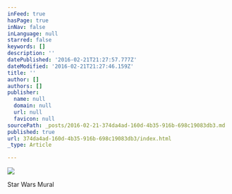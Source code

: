 ```yaml
---
inFeed: true
hasPage: true
inNav: false
inLanguage: null
starred: false
keywords: []
description: ''
datePublished: '2016-02-21T21:27:57.777Z'
dateModified: '2016-02-21T21:27:46.159Z'
title: ''
author: []
authors: []
publisher:
  name: null
  domain: null
  url: null
  favicon: null
sourcePath: _posts/2016-02-21-374da4ad-160d-4b35-916b-698c19083db3.md
published: true
url: 374da4ad-160d-4b35-916b-698c19083db3/index.html
_type: Article

---
```

![](https://the-grid-user-content.s3-us-west-2.amazonaws.com/06bd3869-5cca-4869-9649-c3fe1423e57f.png)

Star Wars Mural
